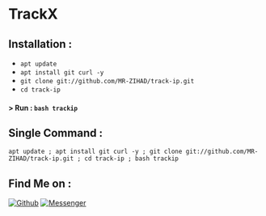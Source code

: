 # TrackX

## Installation :

* `apt update`
* `apt install git curl -y`
* `git clone git://github.com/MR-ZIHAD/track-ip.git`
* `cd track-ip`

#### > Run : `bash trackip`

## Single Command :
```
apt update ; apt install git curl -y ; git clone git://github.com/MR-ZIHAD/track-ip.git ; cd track-ip ; bash trackip
```
## Find Me on :
[![Github](https://img.shields.io/badge/Github-MR--ZIHAD-green?style=for-the-badge&logo=github)](https://github.com/MR-ZIHAD)
[![Messenger](https://img.shields.io/badge/Chat-Messenger-blue?style=for-the-badge&logo=messenger)](https://m.me/zihad.hossain36)
